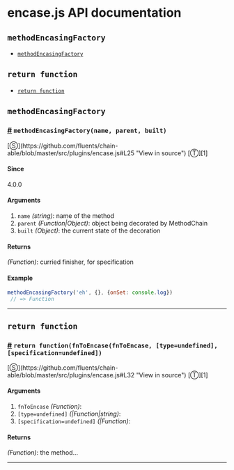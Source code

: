 # encase.js API documentation

<!-- div class="toc-container" -->

<!-- div -->

## `methodEncasingFactory`
* <a href="#methodEncasingFactory">`methodEncasingFactory`</a>

<!-- /div -->

<!-- div -->

## `return function`
* <a href="#return function">`return function`</a>

<!-- /div -->

<!-- /div -->

<!-- div class="doc-container" -->

<!-- div -->

## `methodEncasingFactory`

<!-- div -->

<h3 id="methodEncasingFactory"><a href="#methodEncasingFactory">#</a>&nbsp;<code>methodEncasingFactory(name, parent, built)</code></h3>
[&#x24C8;](https://github.com/fluents/chain-able/blob/master/src/plugins/encase.js#L25 "View in source") [&#x24C9;][1]



#### Since
4.0.0

#### Arguments
1. `name` *(string)*: name of the method
2. `parent` *(Function|Object)*: object being decorated by MethodChain
3. `built` *(Object)*: the current state of the decoration

#### Returns
*(Function)*: curried finisher, for specification

#### Example
```js
methodEncasingFactory('eh', {}, {onSet: console.log})
 // => Function
```
---

<!-- /div -->

<!-- /div -->

<!-- div -->

## `return function`

<!-- div -->

<h3 id="return function"><a href="#return function">#</a>&nbsp;<code>return function(fnToEncase(fnToEncase, [type=undefined], [specification=undefined])</code></h3>
[&#x24C8;](https://github.com/fluents/chain-able/blob/master/src/plugins/encase.js#L32 "View in source") [&#x24C9;][1]



#### Arguments
1. `fnToEncase` *(Function)*:
2. `[type=undefined]` *(|Function|string)*:
3. `[specification=undefined]` *(|Function)*:

#### Returns
*(Function)*: the method...

---

<!-- /div -->

<!-- /div -->

<!-- /div -->

 [1]: #methodencasingfactory "Jump back to the TOC."
